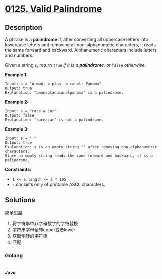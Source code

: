 # [0125. Valid Palindrome](https://leetcode.com/problems/valid-palindrome/)

## Description

A phrase is a **palindrome** if, after converting all uppercase letters into lowercase letters and  removing all non-alphanumeric characters, it reads the same forward and  backward. Alphanumeric characters include letters and numbers.

Given a string `s`, return `true` *if it is a **palindrome**, or* `false` *otherwise*.

 

**Example 1:**

```
Input: s = "A man, a plan, a canal: Panama"
Output: true
Explanation: "amanaplanacanalpanama" is a palindrome.
```

**Example 2:**

```
Input: s = "race a car"
Output: false
Explanation: "raceacar" is not a palindrome.
```

**Example 3:**

```
Input: s = " "
Output: true
Explanation: s is an empty string "" after removing non-alphanumeric characters.
Since an empty string reads the same forward and backward, it is a palindrome.
```

 

**Constraints:**

- `1 <= s.length <= 2 * 105`
- `s` consists only of printable ASCII characters.



## Solutions

简单思路

1. 将字符串中非字母数字的字符替换
2. 字符串字母全转upper或者lower
3. 获取倒转的字符串
4. 匹配







### Golang

```go

```



##### **Java**

```java
```

